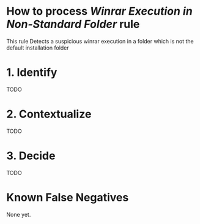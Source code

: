 # How to process *Winrar Execution in Non-Standard Folder* rule
This rule Detects a suspicious winrar execution in a folder which is not the default installation folder

# 1. Identify
TODO

# 2. Contextualize
TODO

# 3. Decide
TODO

# Known False Negatives
None yet.
